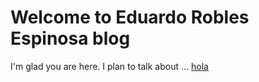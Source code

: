 # Welcome to Eduardo Robles Espinosa blog

I'm glad you are here. I plan to talk about ...
<a href="">hola</a>
